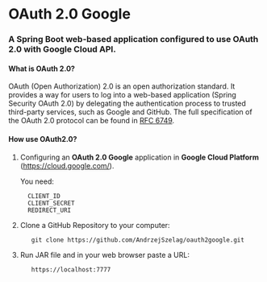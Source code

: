 # OAuth 2.0 Google

### A Spring Boot web-based application configured to use OAuth 2.0 with Google Cloud API.

#### What is OAuth 2.0?

OAuth (Open Authorization) 2.0 is an open authorization standard. It provides a way for users to log into a web-based
application (Spring Security OAuth 2.0) by delegating the authentication process to trusted third-party services, such
as Google and GitHub. The full specification of the OAuth 2.0 protocol can be found
in [RFC 6749](https://datatracker.ietf.org/doc/html/rfc6749).

#### How use OAuth2.0?

1. Configuring an **OAuth 2.0 Google** application in **Google Cloud Platform** (https://cloud.google.com/).

   You need:

         CLIENT_ID
         CLIENT_SECRET  
         REDIRECT_URI

2. Clone a GitHub Repository to your computer:

          git clone https://github.com/AndrzejSzelag/oauth2google.git

3. Run JAR file and in your web browser paste a URL:

          https://localhost:7777
